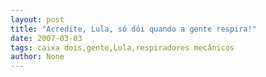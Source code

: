 ```yaml
---
layout: post
title: "Acredite, Lula, só dói quando a gente respira!"
date: 2007-03-03
tags: caixa dois,gente,Lula,respiradores mecânicos
author: None
---
```

 